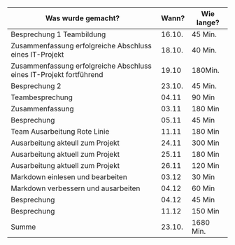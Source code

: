 ﻿Was wurde gemacht? | Wann? | Wie lange?
--- | --- | ---
Besprechung 1 Teambildung| 16.10. |45 Min.
Zusammenfassung erfolgreiche Abschluss eines IT-Projekt | 18.10. |40 Min.
Zusammenfassung erfolgreiche Abschluss eines IT-Projekt fortführend | 19.10| 180Min.
Besprechung 2| 23.10. |45 Min.
Teambesprechung | 04.11 | 90 Min
Zusammenfassung | 03.11 | 180 Min
Besprechung | 05.11 | 45 Min
Team Ausarbeitung Rote Linie | 11.11 | 180 Min
Ausarbeitung akteull zum Projekt | 24.11 | 300 Min
Ausarbeitung aktuell zum Projekt | 25.11 | 180 Min
Ausarbeitung aktuell zum Projekt | 26.11 | 120 Min
Markdown einlesen und bearbeiten | 03.12 | 30 Min
Markdown verbessern und ausarbeiten | 04.12 | 60 Min
Besprechung | 04.12 | 45 Min
Besprechung | 11.12 | 150 Min
Summe| 23.10. |1680 Min.
